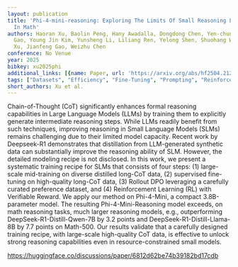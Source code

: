 ```yaml
---
layout: publication
title: 'Phi-4-mini-reasoning: Exploring The Limits Of Small Reasoning Language Models
  In Math'
authors: Haoran Xu, Baolin Peng, Hany Awadalla, Dongdong Chen, Yen-chun Chen, Mei
  Gao, Young Jin Kim, Yunsheng Li, Liliang Ren, Yelong Shen, Shuohang Wang, Weijian
  Xu, Jianfeng Gao, Weizhu Chen
conference: No Venue
year: 2025
bibkey: xu2025phi
additional_links: [{name: Paper, url: 'https://arxiv.org/abs/hf2504.21233'}]
tags: ["Datasets", "Efficiency", "Fine-Tuning", "Prompting", "Reinforcement Learning", "Training Techniques"]
short_authors: Xu et al.
---
```

Chain-of-Thought (CoT) significantly enhances formal reasoning capabilities in Large Language Models (LLMs) by training them to explicitly generate intermediate reasoning steps. While LLMs readily benefit from such techniques, improving reasoning in Small Language Models (SLMs) remains challenging due to their limited model capacity. Recent work by Deepseek-R1 demonstrates that distillation from LLM-generated synthetic data can substantially improve the reasoning ability of SLM. However, the detailed modeling recipe is not disclosed. In this work, we present a systematic training recipe for SLMs that consists of four steps: (1) large-scale mid-training on diverse distilled long-CoT data, (2) supervised fine-tuning on high-quality long-CoT data, (3) Rollout DPO leveraging a carefully curated preference dataset, and (4) Reinforcement Learning (RL) with Verifiable Reward. We apply our method on Phi-4-Mini, a compact 3.8B-parameter model. The resulting Phi-4-Mini-Reasoning model exceeds, on math reasoning tasks, much larger reasoning models, e.g., outperforming DeepSeek-R1-Distill-Qwen-7B by 3.2 points and DeepSeek-R1-Distill-Llama-8B by 7.7 points on Math-500. Our results validate that a carefully designed training recipe, with large-scale high-quality CoT data, is effective to unlock strong reasoning capabilities even in resource-constrained small models.

https://huggingface.co/discussions/paper/6812d62be74b39182bd17cdb